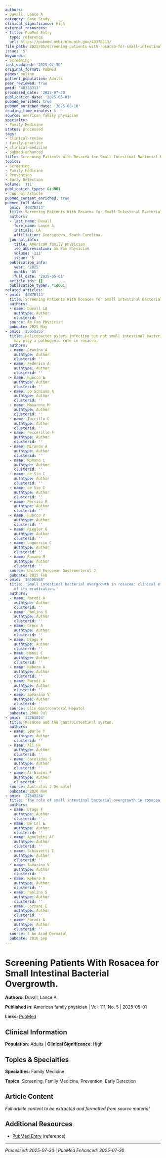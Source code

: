 ```yaml
---
authors:
- Duvall, Lance A
category: Case Study
clinical_significance: High
external_resources:
- title: PubMed Entry
  type: reference
  url: https://pubmed.ncbi.nlm.nih.gov/40378313/
file_path: 2025/05/screening-patients-with-rosacea-for-small-intestinal-bacteri.md
issue: '5'
keywords:
- Screening
last_updated: '2025-07-30'
original_format: PubMed
pages: online
patient_population: Adults
peer_reviewed: true
pmid: '40378313'
processed_date: '2025-07-30'
publication_date: '2025-05-01'
pubmed_enriched: true
pubmed_enriched_date: '2025-08-10'
reading_time_minutes: 5
source: American family physician
specialty:
- Family Medicine
status: processed
tags:
- clinical-review
- family-practice
- clinical-medicine
- pubmed-enhanced
title: Screening Patients With Rosacea for Small Intestinal Bacterial Overgrowth.
topics:
- Screening
- Family Medicine
- Prevention
- Early Detection
volume: '111'
publication_types: &id001
- Journal Article
pubmed_content_enriched: true
pubmed_full_data:
  pmid: '40378313'
  title: Screening Patients With Rosacea for Small Intestinal Bacterial Overgrowth.
  authors:
  - last_name: Duvall
    fore_name: Lance A
    initials: LA
    affiliation: Georgetown, South Carolina.
  journal_info:
    title: American family physician
    iso_abbreviation: Am Fam Physician
    volume: '111'
    issue: '5'
  publication_info:
    year: '2025'
    month: '05'
    full_date: '2025-05-01'
  article_ids: {}
  publication_types: *id001
related_articles:
- pmid: '40378313'
  title: Screening Patients With Rosacea for Small Intestinal Bacterial Overgrowth.
  authors:
  - name: Duvall LA
    authtype: Author
    clusterid: ''
  source: Am Fam Physician
  pubdate: 2025 May
- pmid: '25653855'
  title: Helicobacter pylori infection but not small intestinal bacterial overgrowth
    may play a pathogenic role in rosacea.
  authors:
  - name: Gravina A
    authtype: Author
    clusterid: ''
  - name: Federico A
    authtype: Author
    clusterid: ''
  - name: Ruocco E
    authtype: Author
    clusterid: ''
  - name: Lo Schiavo A
    authtype: Author
    clusterid: ''
  - name: Masarone M
    authtype: Author
    clusterid: ''
  - name: Tuccillo C
    authtype: Author
    clusterid: ''
  - name: Peccerillo F
    authtype: Author
    clusterid: ''
  - name: Miranda A
    authtype: Author
    clusterid: ''
  - name: Romano L
    authtype: Author
    clusterid: ''
  - name: de Sio C
    authtype: Author
    clusterid: ''
  - name: de Sio I
    authtype: Author
    clusterid: ''
  - name: Persico M
    authtype: Author
    clusterid: ''
  - name: Ruocco V
    authtype: Author
    clusterid: ''
  - name: Riegler G
    authtype: Author
    clusterid: ''
  - name: Loguercio C
    authtype: Author
    clusterid: ''
  - name: Romano M
    authtype: Author
    clusterid: ''
  source: United European Gastroenterol J
  pubdate: 2015 Feb
- pmid: '18456568'
  title: 'Small intestinal bacterial overgrowth in rosacea: clinical effectiveness
    of its eradication.'
  authors:
  - name: Parodi A
    authtype: Author
    clusterid: ''
  - name: Paolino S
    authtype: Author
    clusterid: ''
  - name: Greco A
    authtype: Author
    clusterid: ''
  - name: Drago F
    authtype: Author
    clusterid: ''
  - name: Mansi C
    authtype: Author
    clusterid: ''
  - name: Rebora A
    authtype: Author
    clusterid: ''
  - name: Parodi A
    authtype: Author
    clusterid: ''
  - name: Savarino V
    authtype: Author
    clusterid: ''
  source: Clin Gastroenterol Hepatol
  pubdate: 2008 Jul
- pmid: '32761824'
  title: Rosacea and the gastrointestinal system.
  authors:
  - name: Searle T
    authtype: Author
    clusterid: ''
  - name: Ali FR
    authtype: Author
    clusterid: ''
  - name: Carolides S
    authtype: Author
    clusterid: ''
  - name: Al-Niaimi F
    authtype: Author
    clusterid: ''
  source: Australas J Dermatol
  pubdate: 2020 Nov
- pmid: '27543234'
  title: 'The role of small intestinal bacterial overgrowth in rosacea: A 3-year follow-up.'
  authors:
  - name: Drago F
    authtype: Author
    clusterid: ''
  - name: De Col E
    authtype: Author
    clusterid: ''
  - name: Agnoletti AF
    authtype: Author
    clusterid: ''
  - name: Schiavetti I
    authtype: Author
    clusterid: ''
  - name: Savarino V
    authtype: Author
    clusterid: ''
  - name: Rebora A
    authtype: Author
    clusterid: ''
  - name: Paolino S
    authtype: Author
    clusterid: ''
  - name: Cozzani E
    authtype: Author
    clusterid: ''
  - name: Parodi A
    authtype: Author
    clusterid: ''
  source: J Am Acad Dermatol
  pubdate: 2016 Sep
---
```


# Screening Patients With Rosacea for Small Intestinal Bacterial Overgrowth.

**Authors:** Duvall, Lance A

**Published in:** American family physician | Vol. 111, No. 5 | 2025-05-01

**Links:** [PubMed](https://pubmed.ncbi.nlm.nih.gov/40378313/)

## Clinical Information

**Population:** Adults | **Clinical Significance:** High

## Topics & Specialties

**Specialties:** Family Medicine

**Topics:** Screening, Family Medicine, Prevention, Early Detection

## Article Content

*Full article content to be extracted and formatted from source material.*

## Additional Resources

- [PubMed Entry](https://pubmed.ncbi.nlm.nih.gov/40378313/) (reference)

---

*Processed: 2025-07-30* | *PubMed Enhanced: 2025-07-30*
